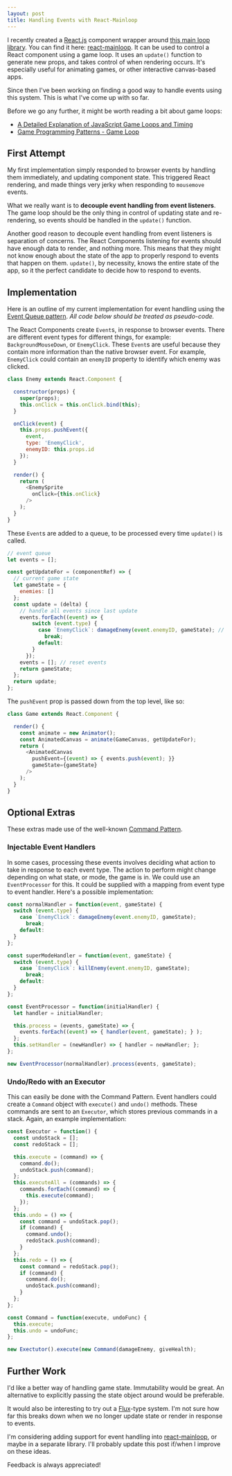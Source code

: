 ```yaml
---
layout: post
title: Handling Events with React-Mainloop
---
```


I recently created a [React.js](https://facebook.github.io/react/) component wrapper around [this main loop library](https://github.com/IceCreamYou/MainLoop.js). You can find it here: [react-mainloop](https://github.com/ThomWright/react-mainloop). It can be used to control a React component using a game loop. It uses an `update()` function to generate new props, and takes control of when rendering occurs. It's especially useful for animating games, or other interactive canvas-based apps.

Since then I've been working on finding a good way to handle events using this system. This is what I've come up with so far.

Before we go any further, it might be worth reading a bit about game loops:

- [A Detailed Explanation of JavaScript Game Loops and Timing](https://www.isaacsukin.com/news/2015/01/detailed-explanation-javascript-game-loops-and-timing)
- [Game Programming Patterns - Game Loop](https://gameprogrammingpatterns.com/game-loop.html)

## First Attempt

My first implementation simply responded to browser events by handling them immediately, and updating component state. This triggered React rendering, and made things very jerky when responding to `mousemove` events.

What we really want is to **decouple event handling from event listeners**. The game loop should be the only thing in control of updating state and re-rendering, so events should be handled in the `update()` function.

Another good reason to decouple event handling from event listeners is separation of concerns. The React Components listening for events should have enough data to render, and nothing more. This means that they might not know enough about the state of the app to properly respond to events that happen on them. `update()`, by necessity, knows the entire state of the app, so it the perfect candidate to decide how to respond to events.

## Implementation

Here is an outline of my current implementation for event handling using the [Event Queue pattern](https://gameprogrammingpatterns.com/event-queue.html). *All code below should be treated as pseudo-code.*

The React Components create `Event`s, in response to browser events. There are different event types for different things, for example: `BackgroundMouseDown`, or `EnemyClick`. These `Event`s are useful because they contain more information than the native browser event. For example, `EnemyClick` could contain an `enemyID` property to identify which enemy was clicked.

```javascript
class Enemy extends React.Component {

  constructor(props) {
    super(props);
    this.onClick = this.onClick.bind(this);
  }

  onClick(event) {
    this.props.pushEvent({
      event,
      type: 'EnemyClick',
      enemyID: this.props.id
    });
  }

  render() {
    return (
      <EnemySprite
        onClick={this.onClick}
      />
    );
  }
}
```

These `Event`s are added to a queue, to be processed every time `update()` is called.

```javascript
// event queue
let events = [];

const getUpdateFor = (componentRef) => {
  // current game state
  let gameState = {
    enemies: []
  };
  const update = (delta) {
    // handle all events since last update
    events.forEach((event) => {
        switch (event.type) {
          case `EnemyClick`: damageEnemy(event.enemyID, gameState); // updates gameState
            break;
          default:
        }
      });
    events = []; // reset events
    return gameState;
  };
  return update;
};
```

The `pushEvent` prop is passed down from the top level, like so:

```javascript
class Game extends React.Component {

  render() {
    const animate = new Animator();
    const AnimatedCanvas = animate(GameCanvas, getUpdateFor);
    return (
      <AnimatedCanvas
        pushEvent={(event) => { events.push(event); }}
        gameState={gameState}
      />
    );
  }
}
```

## Optional Extras

These extras made use of the well-known [Command Pattern](https://gameprogrammingpatterns.com/command.html).

### Injectable Event Handlers

In some cases, processing these events involves deciding what action to take in response to each event type. The action to perform might change depending on what state, or mode, the game is in. We could use an `EventProcessor` for this. It could be supplied with a mapping from event type to event handler. Here's a possible implementation:

```javascript
const normalHandler = function(event, gameState) {
  switch (event.type) {
    case `EnemyClick`: damageEnemy(event.enemyID, gameState);
      break;
    default:
  }
};

const superModeHandler = function(event, gameState) {
  switch (event.type) {
    case `EnemyClick`: killEnemy(event.enemyID, gameState);
      break;
    default:
  }
};

const EventProcessor = function(initialHandler) {
  let handler = initialHandler;

  this.process = (events, gameState) => {
    events.forEach((event) => { handler(event, gameState); } );
  };
  this.setHandler = (newHandler) => { handler = newHandler; };
};

new EventProcessor(normalHandler).process(events, gameState);
```

### Undo/Redo with an Executor

This can easily be done with the Command Pattern. Event handlers could create a `Command` object with `execute()` and `undo()` methods. These commands are sent to an `Executor`, which stores previous commands in a stack. Again, an example implementation:

```javascript
const Executor = function() {
  const undoStack = [];
  const redoStack = [];

  this.execute = (command) => {
    command.do();
    undoStack.push(command);
  };
  this.executeAll = (commands) => {
    commands.forEach((command) => {
      this.execute(command);
    });
  };
  this.undo = () => {
    const command = undoStack.pop();
    if (command) {
      command.undo();
      redoStack.push(command);
    }
  };
  this.redo = () => {
    const command = redoStack.pop();
    if (command) {
      command.do();
      undoStack.push(command);
    }
  };
};

const Command = function(execute, undoFunc) {
  this.execute;
  this.undo = undoFunc;
};

new Exectutor().execute(new Command(damageEnemy, giveHealth);
```

## Further Work

I'd like a better way of handling game state. Immutability would be great. An alternative to explicitly passing the state object around would be preferable.

It would also be interesting to try out a [Flux](https://facebook.github.io/flux/docs/todo-list.html)-type system. I'm not sure how far this breaks down when we no longer update state or render in response to events.

I'm considering adding support for event handling into [react-mainloop](https://github.com/ThomWright/react-mainloop), or maybe in a separate library. I'll probably update this post if/when I improve on these ideas.

Feedback is always appreciated!

